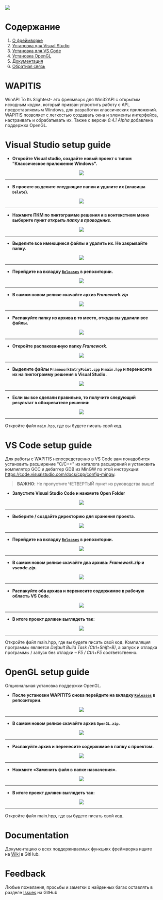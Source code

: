 <div><img src="Images/Banner.png?raw=true"</img></div>

# Содержание

 1. [О фреймворке](#wapitis)
 2. [Установка для Visual Studio](#visual-studio-setup-guide)
 3. [Установка для VS Code](#vs-code-setup-guide)
 4. [Установка OpenGL](#opengl-setup-guide)
 5. [Документация](#documentation)
 6. [Обратная связь](#feedback)

# WAPITIS
WinAPI To Its Slightest- это фреймворк для Win32API с открытым исходным кодом, который призван упростить работу с API, предоставляемым Windows, для разработки классических приложений. WAPITIS позволяет с легкостью создавать окна и элементы интерфейса, настраивать и обрабатывать их. 
Также с версии _0.4.1 Alpha_ добавлена поддержка OpenGL.

# Visual Studio setup guide
- __Откройте Visual studio, создайте новый проект с типом "Классическое приложение Windows".__
<div align=center>
 <img src="Images/1.png?raw=true"</img>
</div>
<hr>

- __В проекте выделите следующие папки и удалите их (клавиша `Delete`).__
<div align=center>
 <img src="Images/2.png?raw=true"</img>
</div>
<hr>

- __Нажмите ПКМ по пиктограмме решения и в контекстном меню выберите пункт _открыть папку в проводнике_.__
<div align=center>
 <img src="Images/3.png?raw=true"</img>
</div>
<hr>

- __Выделите все имеющиеся файлы и удалить их. Не закрывайте папку.__
<div align=center>
 <img src="Images/4.png?raw=true"</img>
</div>
<hr>

- __Перейдите на вкладку [`Releases`](https://github.com/TonSharp/WAPITIS/releases) в репозитории.__
<div align=center>
 <img src="Images/5.png?raw=true"</img>
</div>
<hr>

- __В самом новом релизе скачайте архив _Framework.zip___
<div align=center>
 <img src="Images/6.png?raw=true"</img>
</div>
<hr>

- __Распакуйте папку из архива в то место, откуда вы удалили все файлы.__
<div align=center>
 <img src="Images/7.png?raw=true"</img>
</div>
<hr>

- __Откройте распакованную папку _Framework_.__
<div align=center>
 <img src="Images/8.png?raw=true"</img>
</div>
<hr>

- __Выделите файлы `FrameworkEntryPoint.cpp` и `main.hpp` и перенесите их на пиктограмму решения в Visual Studio.__
<div align=center>
 <img src="Images/9.png?raw=true"</img>
</div>
<hr>

- __Если вы все сделали правильно, то получите следующий результат в обозревателе решения:__
<div align=center>
 <img src="Images/10.png?raw=true"</img>
</div>
<hr>

Откройте файл `main.hpp`, где вы будете писать свой код.

# VS Code setup guide
Для работы с WAPITIS непосредственно в VS Code вам понадобится установить расширение "C/C++" из каталога расширений и установить компилятор GCC и дебаггер GDB из MinGW по этой инструкции: https://code.visualstudio.com/docs/cpp/config-mingw.
> **ВАЖНО**: Не пропустите ЧЕТВЕРТЫЙ пункт из руководства выше!

- __Запустите Visual Studio Code и нажмите Open Folder__
<div align=center>
 <img src="Images/VS1.png?raw=true"</img>
</div>
<hr>

- __Выберите / создайте директорию для хранения проекта.__
<div align=center>
 <img src="Images/VS2.png?raw=true"</img>
</div>
<hr>

- __Перейдите на вкладку [`Releases`](https://github.com/TonSharp/OpenWAPI/releases) в репозитории.__
<div align=center>
 <img src="Images/5.png?raw=true"</img>
</div>
<hr>

- __В самом новом релизе скачайте два архива: _Framework.zip_ и _vscode.zip_.__
<div align=center>
 <img src="Images/VS3.png?raw=true"</img>
</div>
<hr>

- __Распакуйте оба архива и перенесите содержимое в рабочую область VS Code.__
<div align=center>
 <img src="Images/VS4.png?raw=true"</img>
</div>
<hr>

- __В итоге проект должен выглядеть так:__
<div align=center>
 <img src="Images/VS5.png?raw=true"</img>
</div>
<hr>

Откройте файл main.hpp, где вы будете писать свой код. Компиляция программы является _Default Build Task (Ctrl+Shift+B)_, а запуск и отладка программы / запуск без отладки – _F5 / Ctrl+F5_ соответственно.

# OpenGL setup guide
Опциональная установка поддержки OpenGL.

- __После установки WAPITITS снова перейдите на вкладку [`Releases`](https://github.com/TonSharp/OpenWAPI/releases) в репозитории.__
<div align=center>
 <img src="Images/5.png?raw=true"</img>
</div>
<hr>

- __В самом новом релизе скачайте архив `OpenGL.zip`.__
<div align=center>
 <img src="Images/OpenGL1.png?raw=true"</img>
</div>
<hr>

- __Распакуйте архив и перенесите содержимое в папку с проектом.__
<div align=center>
 <img src="Images/OpenGL2.png?raw=true"</img>
</div>
<hr>

- __Нажмите «Заменить файл в папке назначения».__
<div align=center>
 <img src="Images/OpenGL3.png?raw=true"</img>
</div>
<hr>

- __В итоге проект должен выглядеть так:__
<div align=center>
 <img src="Images/OpenGL4.png?raw=true"</img>
</div>
<hr>

Откройте файл main.hpp, где вы будете писать свой код.

# Documentation
Документацию о всех поддерживаемых функциях фреймворка ищите на [Wiki](https://github.com/TonSharp/WAPITIS/wiki/Overview) в GitHub.

# Feedback
Любые пожелания, просьбы и заметки о найденных багах оставлять в разделе [Issues](https://github.com/TonSharp/WAPITIS/issues) на GitHub

